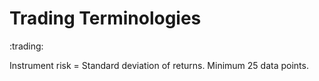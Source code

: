 # Trading Terminologies
:trading:

Instrument risk = Standard deviation of returns. Minimum 25 data points.


